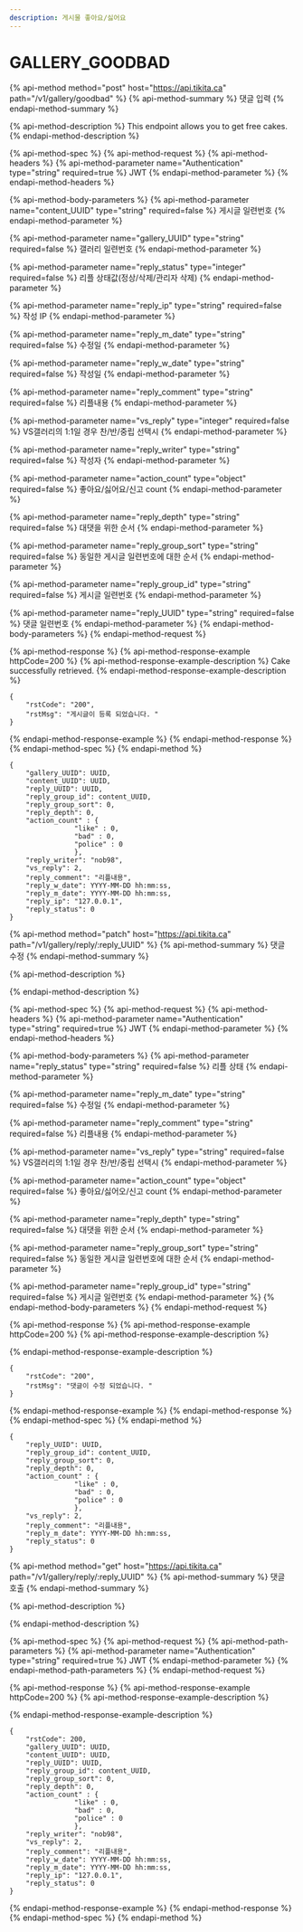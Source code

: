 ```yaml
---
description: 게시물 좋아요/싫어요
---
```


# GALLERY\_GOODBAD

{% api-method method="post" host="https://api.tikita.ca" path="/v1/gallery/goodbad" %}
{% api-method-summary %}
댓글 입력 
{% endapi-method-summary %}

{% api-method-description %}
This endpoint allows you to get free cakes.
{% endapi-method-description %}

{% api-method-spec %}
{% api-method-request %}
{% api-method-headers %}
{% api-method-parameter name="Authentication" type="string" required=true %}
JWT
{% endapi-method-parameter %}
{% endapi-method-headers %}

{% api-method-body-parameters %}
{% api-method-parameter name="content\_UUID" type="string" required=false %}
게시글 일련번호 
{% endapi-method-parameter %}

{% api-method-parameter name="gallery\_UUID" type="string" required=false %}
갤러리 일련번호 
{% endapi-method-parameter %}

{% api-method-parameter name="reply\_status" type="integer" required=false %}
리플 상태값\(정상/삭제/관리자 삭제\)
{% endapi-method-parameter %}

{% api-method-parameter name="reply\_ip" type="string" required=false %}
작성 IP
{% endapi-method-parameter %}

{% api-method-parameter name="reply\_m\_date" type="string" required=false %}
수정일 
{% endapi-method-parameter %}

{% api-method-parameter name="reply\_w\_date" type="string" required=false %}
작성일 
{% endapi-method-parameter %}

{% api-method-parameter name="reply\_comment" type="string" required=false %}
리플내용 
{% endapi-method-parameter %}

{% api-method-parameter name="vs\_reply" type="integer" required=false %}
VS갤러리의 1:1일 경우 찬/반/중립 선택시 
{% endapi-method-parameter %}

{% api-method-parameter name="reply\_writer" type="string" required=false %}
작성자 
{% endapi-method-parameter %}

{% api-method-parameter name="action\_count" type="object" required=false %}
좋아요/싫어요/신고 count 
{% endapi-method-parameter %}

{% api-method-parameter name="reply\_depth" type="string" required=false %}
대댓을 위한 순서 
{% endapi-method-parameter %}

{% api-method-parameter name="reply\_group\_sort" type="string" required=false %}
동일한 게시글 일련번호에 대한 순서 
{% endapi-method-parameter %}

{% api-method-parameter name="reply\_group\_id" type="string" required=false %}
게시글 일련번호 
{% endapi-method-parameter %}

{% api-method-parameter name="reply\_UUID" type="string" required=false %}
댓글 일련번호 
{% endapi-method-parameter %}
{% endapi-method-body-parameters %}
{% endapi-method-request %}

{% api-method-response %}
{% api-method-response-example httpCode=200 %}
{% api-method-response-example-description %}
Cake successfully retrieved.
{% endapi-method-response-example-description %}

```
{
    "rstCode": "200",
    "rstMsg": "게시글이 등록 되었습니다. "
}
```
{% endapi-method-response-example %}
{% endapi-method-response %}
{% endapi-method-spec %}
{% endapi-method %}

```text
{
    "gallery_UUID": UUID,
    "content_UUID": UUID,    
    "reply_UUID": UUID,        
    "reply_group_id": content_UUID,    
    "reply_group_sort": 0,    
    "reply_depth": 0,      
    "action_count" : {
                "like" : 0,
                "bad" : 0,
                "police" : 0
                },    
    "reply_writer": "nob98",
    "vs_reply": 2,
    "reply_comment": "리플내용",      
    "reply_w_date": YYYY-MM-DD hh:mm:ss,
    "reply_m_date": YYYY-MM-DD hh:mm:ss,   
    "reply_ip": "127.0.0.1",
    "reply_status": 0
}
```

{% api-method method="patch" host="https://api.tikita.ca" path="/v1/gallery/reply/:reply\_UUID" %}
{% api-method-summary %}
댓글 수정 
{% endapi-method-summary %}

{% api-method-description %}

{% endapi-method-description %}

{% api-method-spec %}
{% api-method-request %}
{% api-method-headers %}
{% api-method-parameter name="Authentication" type="string" required=true %}
JWT
{% endapi-method-parameter %}
{% endapi-method-headers %}

{% api-method-body-parameters %}
{% api-method-parameter name="reply\_status" type="string" required=false %}
리플 상태 
{% endapi-method-parameter %}

{% api-method-parameter name="reply\_m\_date" type="string" required=false %}
수정일 
{% endapi-method-parameter %}

{% api-method-parameter name="reply\_comment" type="string" required=false %}
리플내용 
{% endapi-method-parameter %}

{% api-method-parameter name="vs\_reply" type="string" required=false %}
VS갤러리의 1:1일 경우 찬/반/중립 선택시 
{% endapi-method-parameter %}

{% api-method-parameter name="action\_count" type="object" required=false %}
좋아요/싫어오/신고 count 
{% endapi-method-parameter %}

{% api-method-parameter name="reply\_depth" type="string" required=false %}
대댓을 위한 순서 
{% endapi-method-parameter %}

{% api-method-parameter name="reply\_group\_sort" type="string" required=false %}
동일한 게시글 일련번호에 대한 순서 
{% endapi-method-parameter %}

{% api-method-parameter name="reply\_group\_id" type="string" required=false %}
게시글 일련번호 
{% endapi-method-parameter %}
{% endapi-method-body-parameters %}
{% endapi-method-request %}

{% api-method-response %}
{% api-method-response-example httpCode=200 %}
{% api-method-response-example-description %}

{% endapi-method-response-example-description %}

```
{
    "rstCode": "200",
    "rstMsg": "댓글이 수정 되었습니다. "
}
```
{% endapi-method-response-example %}
{% endapi-method-response %}
{% endapi-method-spec %}
{% endapi-method %}

```text
{ 
    "reply_UUID": UUID,        
    "reply_group_id": content_UUID,    
    "reply_group_sort": 0,    
    "reply_depth": 0,      
    "action_count" : {
                "like" : 0,
                "bad" : 0,
                "police" : 0
                },    
    "vs_reply": 2,
    "reply_comment": "리플내용",   
    "reply_m_date": YYYY-MM-DD hh:mm:ss,  
    "reply_status": 0
}
```

{% api-method method="get" host="https://api.tikita.ca" path="/v1/gallery/reply/:reply\_UUID" %}
{% api-method-summary %}
댓글 호출 
{% endapi-method-summary %}

{% api-method-description %}

{% endapi-method-description %}

{% api-method-spec %}
{% api-method-request %}
{% api-method-path-parameters %}
{% api-method-parameter name="Authentication" type="string" required=true %}
JWT
{% endapi-method-parameter %}
{% endapi-method-path-parameters %}
{% endapi-method-request %}

{% api-method-response %}
{% api-method-response-example httpCode=200 %}
{% api-method-response-example-description %}

{% endapi-method-response-example-description %}

```
{
    "rstCode": 200,
    "gallery_UUID": UUID,
    "content_UUID": UUID,    
    "reply_UUID": UUID,        
    "reply_group_id": content_UUID,    
    "reply_group_sort": 0,    
    "reply_depth": 0,      
    "action_count" : {
                "like" : 0,
                "bad" : 0,
                "police" : 0
                },    
    "reply_writer": "nob98",
    "vs_reply": 2,
    "reply_comment": "리플내용",      
    "reply_w_date": YYYY-MM-DD hh:mm:ss,
    "reply_m_date": YYYY-MM-DD hh:mm:ss,   
    "reply_ip": "127.0.0.1",
    "reply_status": 0
}
```
{% endapi-method-response-example %}
{% endapi-method-response %}
{% endapi-method-spec %}
{% endapi-method %}
